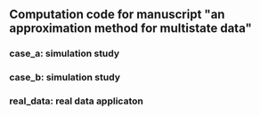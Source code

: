 ## Computation code for manuscript "an approximation method for multistate data"
### case_a: simulation study
### case_b: simulation study
### real_data: real data applicaton
